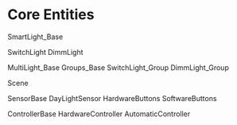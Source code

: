 
# Core Entities
SmartLight_Base

SwitchLight
DimmLight

MultiLight_Base
Groups_Base
SwitchLight_Group
DimmLight_Group

Scene

SensorBase
DayLightSensor
HardwareButtons
SoftwareButtons

ControllerBase
HardwareController
AutomaticController

